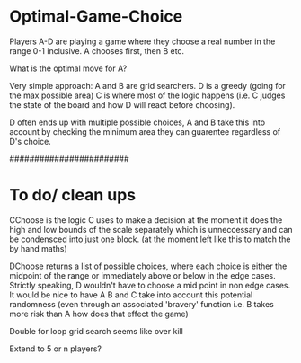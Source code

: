 # Optimal-Game-Choice
Players A-D are playing a game where they choose a real number in the range 0-1 inclusive.
A chooses first, then B etc. 

What is the optimal move for A?

Very simple approach:
A and B are grid searchers.
D is a greedy (going for the max possible area)
C is where most of the logic happens 
(i.e. C judges the state of the board and how D will react before choosing).

D often ends up with multiple possible choices, A and B take this into account by checking
the minimum area they can guarentee regardless of D's choice.


########################
# To do/ clean ups
CChoose is the logic C uses to make a decision
at the moment it does the high and low bounds of the scale separately which is unneccessary
and can be condensced into just one block. 
(at the moment left like this to match the by hand maths)

DChoose returns a list of possible choices, where each choice is either the midpoint of the 
range or immediately above or below in the edge cases. Strictly speaking, D wouldn't have to
choose a mid point in non edge cases. It would be nice to have A B and C take into account
this potential randomness (even through an associated 'bravery' function i.e. B takes more 
risk than A how does that effect the game)

Double for loop grid search seems like over kill

Extend to 5 or n players?

